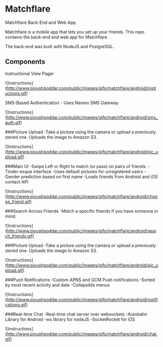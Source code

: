 # Matchflare
Matchflare Back-End and Web App. 

Matchflare is a mobile app that lets you set up your friends. This repo contains the back-end and web app for Matchflare.

The back-end was built with NodeJS and PostgreSQL.

## Components

Instructional View Pager

![Instructions] (http://www.piyushpoddar.com/public/images/gifs/matchflare/android/instructions.gif)


SMS-Based Authentication - Uses Nexmo SMS Gateway

![Instructions] (http://www.piyushpoddar.com/public/images/gifs/matchflare/android/sms_auth.gif)


###Picture Upload
-Take a picture using the camera or upload a previously stored one. Uploads the image to Amazon S3.

![Instructions] (http://www.piyushpoddar.com/public/images/gifs/matchflare/android/pic_upload.gif)

###Main UI
-Swipe Left or Right to match (or pass) on pairs of friends. 
-Tinder-esque interface
-Uses default pictures for unregistered users
-Gender prediction based on first name
-Loads friends from Android and iOS contact API

![Instructions] (http://www.piyushpoddar.com/public/images/gifs/matchflare/android/choose_friend.gif)

###Search Across Friends
-Match a specific friends if you have someone in mind.

![Instructions] (http://www.piyushpoddar.com/public/images/gifs/matchflare/android/search_friends.gif)

###Picture Upload
-Take a picture using the camera or upload a previously stored one. Uploads the image to Amazon S3.

![Instructions] (http://www.piyushpoddar.com/public/images/gifs/matchflare/android/pic_upload.gif)

###Push Notifications
-Custom APNS and GCM Push notifications
-Sorted by most recent activity and date
-Collapsible menus

![Instructions] (http://www.piyushpoddar.com/public/images/gifs/matchflare/android/notifications.gif)

###Real-time Chat
-Real-time chat server over websockets
-Autobahn Library for Android
-ws library for nodeJS
-SocketRocket for iOS

![Instructions] (http://www.piyushpoddar.com/public/images/gifs/matchflare/android/chat.gif)
